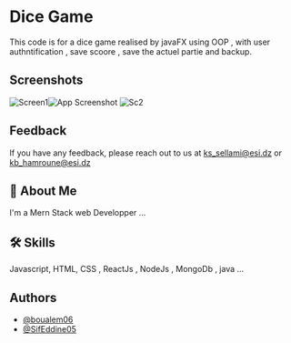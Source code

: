
# Dice Game

This code is for  a dice game  realised by javaFX using OOP , with user authntification , save scoore , save the actuel partie and backup.

## Screenshots
![Screen1](https://user-images.githubusercontent.com/77940258/205279239-58c2437a-87cd-4993-8b53-fd9b4ec6803c.png)![App Screenshot](https://drive.google.com/file/d/1tCoZ7MLoGB8JmXmg5XIDV3syapFfznnr/view)
![Sc2](https://user-images.githubusercontent.com/77940258/205279345-dc4e3660-30cb-4e64-a8a1-b7f1e4c044ce.png)


## Feedback

If you have any feedback, please reach out to us at ks_sellami@esi.dz or kb_hamroune@esi.dz


## 🚀 About Me

I'm a Mern Stack web Developper ...


## 🛠 Skills
Javascript, HTML, CSS , ReactJs , NodeJs , MongoDb , java ...


## Authors

- [@boualem06](https://www.github.com/boualem06)
- [@SifEddine05](https://www.github.com/SifEddine05)

